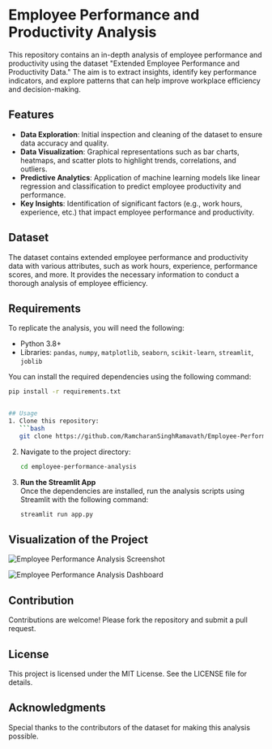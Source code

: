 # Employee Performance and Productivity Analysis

This repository contains an in-depth analysis of employee performance and productivity using the dataset "Extended Employee Performance and Productivity Data." The aim is to extract insights, identify key performance indicators, and explore patterns that can help improve workplace efficiency and decision-making.

## Features
- **Data Exploration**: Initial inspection and cleaning of the dataset to ensure data accuracy and quality.
- **Data Visualization**: Graphical representations such as bar charts, heatmaps, and scatter plots to highlight trends, correlations, and outliers.
- **Predictive Analytics**: Application of machine learning models like linear regression and classification to predict employee productivity and performance.
- **Key Insights**: Identification of significant factors (e.g., work hours, experience, etc.) that impact employee performance and productivity.

## Dataset
The dataset contains extended employee performance and productivity data with various attributes, such as work hours, experience, performance scores, and more. It provides the necessary information to conduct a thorough analysis of employee efficiency.

## Requirements
To replicate the analysis, you will need the following:

- Python 3.8+
- Libraries: `pandas`, `numpy`, `matplotlib`, `seaborn`, `scikit-learn`, `streamlit`, `joblib`

You can install the required dependencies using the following command:
```bash
pip install -r requirements.txt


## Usage
1. Clone this repository:
   ```bash
   git clone https://github.com/RamcharanSinghRamavath/Employee-Performance-Analysis.git
   ```
2. Navigate to the project directory:
   ```bash
   cd employee-performance-analysis
   ```
3. **Run the Streamlit App**  
   Once the dependencies are installed, run the analysis scripts using Streamlit with the following command:
   ```bash
   streamlit run app.py

## Visualization of the Project
![Employee Performance Analysis Screenshot](https://github.com/RamcharanSinghRamavath/Employee-Performance-Analysis/blob/main/Assets/Screenshot%202025-01-21%20093046.png)

![Employee Performance Analysis Dashboard](https://github.com/RamcharanSinghRamavath/Employee-Performance-Analysis/blob/main/Assets/Screenshot%202025-01-21%20093103.png)



## Contribution
Contributions are welcome! Please fork the repository and submit a pull request.

## License
This project is licensed under the MIT License. See the LICENSE file for details.

## Acknowledgments
Special thanks to the contributors of the dataset for making this analysis possible.
